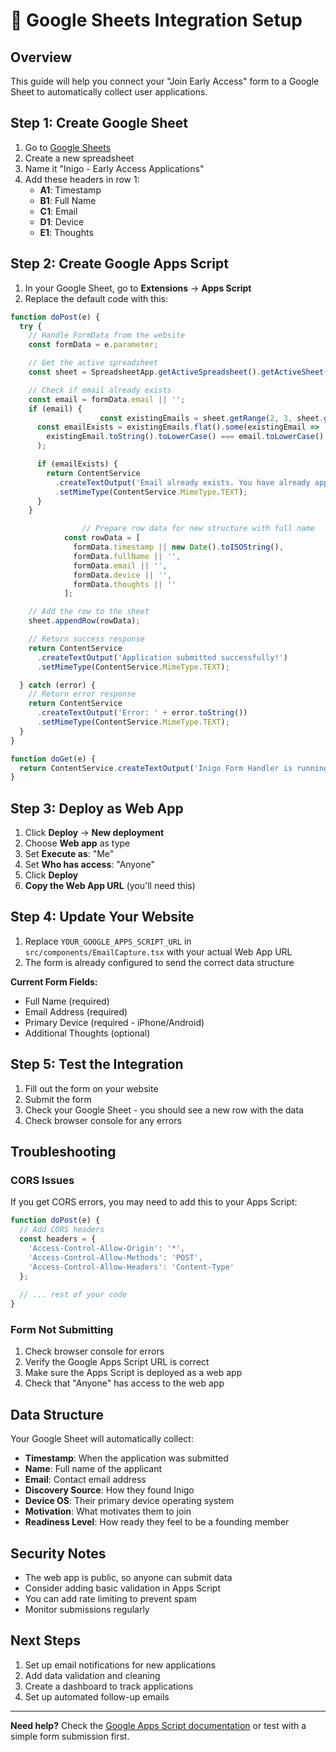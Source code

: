 # 🚀 Google Sheets Integration Setup

## Overview
This guide will help you connect your "Join Early Access" form to a Google Sheet to automatically collect user applications.

## Step 1: Create Google Sheet
1. Go to [Google Sheets](https://sheets.google.com)
2. Create a new spreadsheet
3. Name it "Inigo - Early Access Applications"
4. Add these headers in row 1:
   - **A1**: Timestamp
   - **B1**: Full Name
   - **C1**: Email
   - **D1**: Device
   - **E1**: Thoughts

## Step 2: Create Google Apps Script
1. In your Google Sheet, go to **Extensions** → **Apps Script**
2. Replace the default code with this:

```javascript
function doPost(e) {
  try {
    // Handle FormData from the website
    const formData = e.parameter;

    // Get the active spreadsheet
    const sheet = SpreadsheetApp.getActiveSpreadsheet().getActiveSheet();

    // Check if email already exists
    const email = formData.email || '';
    if (email) {
                    const existingEmails = sheet.getRange(2, 3, sheet.getLastRow() - 1, 1).getValues(); // Column C (email)
      const emailExists = existingEmails.flat().some(existingEmail =>
        existingEmail.toString().toLowerCase() === email.toLowerCase()
      );

      if (emailExists) {
        return ContentService
          .createTextOutput('Email already exists. You have already applied.')
          .setMimeType(ContentService.MimeType.TEXT);
      }
    }

                // Prepare row data for new structure with full name
            const rowData = [
              formData.timestamp || new Date().toISOString(),
              formData.fullName || '',
              formData.email || '',
              formData.device || '',
              formData.thoughts || ''
            ];

    // Add the row to the sheet
    sheet.appendRow(rowData);

    // Return success response
    return ContentService
      .createTextOutput('Application submitted successfully!')
      .setMimeType(ContentService.MimeType.TEXT);

  } catch (error) {
    // Return error response
    return ContentService
      .createTextOutput('Error: ' + error.toString())
      .setMimeType(ContentService.MimeType.TEXT);
  }
}

function doGet(e) {
  return ContentService.createTextOutput('Inigo Form Handler is running!');
}
```

## Step 3: Deploy as Web App
1. Click **Deploy** → **New deployment**
2. Choose **Web app** as type
3. Set **Execute as**: "Me"
4. Set **Who has access**: "Anyone"
5. Click **Deploy**
6. **Copy the Web App URL** (you'll need this)

## Step 4: Update Your Website
1. Replace `YOUR_GOOGLE_APPS_SCRIPT_URL` in `src/components/EmailCapture.tsx` with your actual Web App URL
2. The form is already configured to send the correct data structure

**Current Form Fields:**
- Full Name (required)
- Email Address (required)
- Primary Device (required - iPhone/Android)
- Additional Thoughts (optional)

## Step 5: Test the Integration
1. Fill out the form on your website
2. Submit the form
3. Check your Google Sheet - you should see a new row with the data
4. Check browser console for any errors

## Troubleshooting

### CORS Issues
If you get CORS errors, you may need to add this to your Apps Script:

```javascript
function doPost(e) {
  // Add CORS headers
  const headers = {
    'Access-Control-Allow-Origin': '*',
    'Access-Control-Allow-Methods': 'POST',
    'Access-Control-Allow-Headers': 'Content-Type'
  };
  
  // ... rest of your code
}
```

### Form Not Submitting
1. Check browser console for errors
2. Verify the Google Apps Script URL is correct
3. Make sure the Apps Script is deployed as a web app
4. Check that "Anyone" has access to the web app

## Data Structure
Your Google Sheet will automatically collect:
- **Timestamp**: When the application was submitted
- **Name**: Full name of the applicant
- **Email**: Contact email address
- **Discovery Source**: How they found Inigo
- **Device OS**: Their primary device operating system
- **Motivation**: What motivates them to join
- **Readiness Level**: How ready they feel to be a founding member

## Security Notes
- The web app is public, so anyone can submit data
- Consider adding basic validation in Apps Script
- You can add rate limiting to prevent spam
- Monitor submissions regularly

## Next Steps
1. Set up email notifications for new applications
2. Add data validation and cleaning
3. Create a dashboard to track applications
4. Set up automated follow-up emails

---

**Need help?** Check the [Google Apps Script documentation](https://developers.google.com/apps-script) or test with a simple form submission first.
